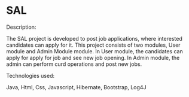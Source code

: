 # SAL
Description:

The SAL project is developed to post job applications, where interested candidates can apply for it. This project consists of two modules, User module and Admin Module module. In User module, the candidates can apply for apply for job and see new job opening. In Admin module, the admin can perform curd operations and post new jobs.

Technologies used:

Java, Html, Css, Javascript, Hibernate, Bootstrap, Log4J
